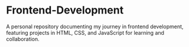 # Frontend-Development
A personal repository documenting my journey in frontend development, featuring projects in HTML, CSS, and JavaScript for learning and collaboration.
